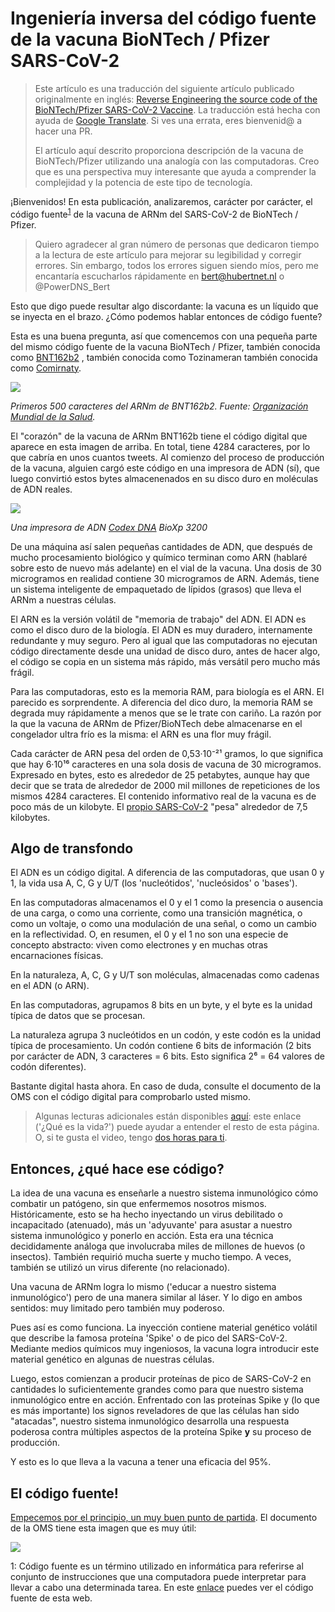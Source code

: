 # Ingeniería inversa del código fuente de la vacuna BioNTech / Pfizer SARS-CoV-2

> Este artículo es una traducción del siguiente artículo publicado originalmente en inglés: [Reverse Engineering the source code of the BioNTech/Pfizer SARS-CoV-2 Vaccine](https://berthub.eu/articles/posts/reverse-engineering-source-code-of-the-biontech-pfizer-vaccine/). La traducción está hecha con ayuda de [Google Translate](https://translate.google.es/). Si ves una errata, eres bienvenid@ a hacer una PR. 
> 
> El artículo aquí descrito proporciona descripción de la vacuna de BioNTech/Pfizer utilizando una analogía con las computadoras. Creo que es una perspectiva muy interesante que ayuda a comprender la complejidad y la potencia de este tipo de tecnología. 


¡Bienvenidos! En esta publicación, analizaremos, carácter por carácter, el código fuente<sup>[1](#myfootnote1)</sup> de la vacuna de ARNm del SARS-CoV-2 de BioNTech / Pfizer.

>Quiero agradecer al gran número de personas que dedicaron tiempo a la lectura de este artículo para mejorar su legibilidad y corregir errores. Sin embargo, todos los errores siguen siendo míos, pero me encantaría escucharlos rápidamente en bert@hubertnet.nl o @PowerDNS_Bert

Esto que digo puede resultar algo discordante: la vacuna es un líquido que se inyecta en el brazo. ¿Cómo podemos hablar entonces de código fuente?


Esta es una buena pregunta, así que comencemos con una pequeña parte del mismo código fuente de la vacuna BioNTech / Pfizer, también conocida como [BNT162b2](https://en.wikipedia.org/wiki/Tozinameran) , también conocida como Tozinameran también conocida como [Comirnaty](https://twitter.com/PowerDNS_Bert/status/1342109138965422083).

![](https://berthub.eu/articles/bnt162b2.png)

*Primeros 500 caracteres del ARNm de BNT162b2. Fuente: [Organización Mundial de la Salud](https://mednet-communities.net/inn/db/media/docs/11889.doc).*

El "corazón" de la vacuna de ARNm BNT162b tiene el código digital que aparece en esta imagen de arriba. En total, tiene 4284 caracteres, por lo que cabría en unos cuantos tweets. Al comienzo del proceso de producción de la vacuna, alguien cargó este código en una impresora de ADN (sí), que luego convirtió estos bytes almacenenados en su disco duro en moléculas de ADN reales.

![](https://berthub.eu/articles/bioxp-3200.jpg)

*Una impresora de ADN [Codex DNA](https://codexdna.com/products/bioxp-system/) BioXp 3200*

De una máquina así salen pequeñas cantidades de ADN, que después de mucho procesamiento biológico y químico terminan como ARN (hablaré sobre esto de nuevo más adelante) en el vial de la vacuna. Una dosis de 30 microgramos en realidad contiene 30 microgramos de ARN. Además, tiene un sistema inteligente de empaquetado de lípidos (grasos) que lleva el ARNm a nuestras células.

El ARN es la versión volátil de "memoria de trabajo" del ADN. El ADN es como el disco duro de la biología. El ADN es muy duradero, internamente redundante y muy seguro. Pero al igual que las computadoras no ejecutan código directamente desde una unidad de disco duro, antes de hacer algo, el código se copia en un sistema más rápido, más versátil pero mucho más frágil.

Para las computadoras, esto es la memoria RAM, para biología es el ARN. El parecido es sorprendente. A diferencia del dico duro, la memoria RAM se degrada muy rápidamente a menos que se le trate con cariño. La razón por la que la vacuna de ARNm de Pfizer/BioNTech debe almacenarse en el congelador ultra frío es la misma: el ARN es una flor muy frágil.

Cada carácter de ARN pesa del orden de 0,53·10⁻²¹ gramos, lo que significa que hay 6·10¹⁶ caracteres en una sola dosis de vacuna de 30 microgramos. Expresado en bytes, esto es alrededor de 25 petabytes, aunque hay que decir que se trata de alrededor de 2000 mil millones de repeticiones de los mismos 4284 caracteres. El contenido informativo real de la vacuna es de poco más de un kilobyte. El [propio SARS-CoV-2](https://www.ncbi.nlm.nih.gov/projects/sviewer/?id%3DNC_045512%26tracks%3D%5Bkey:sequence_track,name:Sequence,display_name:Sequence,id:STD649220238,annots:Sequence,ShowLabel:false,ColorGaps:false,shown:true,order:1%5D%5Bkey:gene_model_track,name:Genes,display_name:Genes,id:STD3194982005,annots:Unnamed,Options:ShowAllButGenes,CDSProductFeats:true,NtRuler:true,AaRuler:true,HighlightMode:2,ShowLabel:true,shown:true,order:9%5D%26v%3D1:29903%26c%3Dnull%26select%3Dnull%26slim%3D0) "pesa" alrededor de 7,5 kilobytes.

## Algo de transfondo

El ADN es un código digital. A diferencia de las computadoras, que usan 0 y 1, la vida usa A, C, G y U/T (los 'nucleótidos', 'nucleósidos' o 'bases').

En las computadoras almacenamos el 0 y el 1 como la presencia o ausencia de una carga, o como una corriente, como una transición magnética, o como un voltaje, o como una modulación de una señal, o como un cambio en la reflectividad. O, en resumen, el 0 y el 1 no son una especie de concepto abstracto: viven como electrones y en muchas otras encarnaciones físicas.

En la naturaleza, A, C, G y U/T son moléculas, almacenadas como cadenas en el ADN (o ARN).

En las computadoras, agrupamos 8 bits en un byte, y el byte es la unidad típica de datos que se procesan.

La naturaleza agrupa 3 nucleótidos en un codón, y este codón es la unidad típica de procesamiento. Un codón contiene 6 bits de información (2 bits por carácter de ADN, 3 caracteres = 6 bits. Esto significa 2⁶ = 64 valores de codón diferentes).

Bastante digital hasta ahora. En caso de duda, consulte el documento de la OMS con el código digital para comprobarlo usted mismo.

>Algunas lecturas adicionales están disponibles [aquí](https://berthub.eu/articles/posts/what-is-life/): este enlace ('¿Qué es la vida?') puede ayudar a entender el resto de esta página. O, si te gusta el video, tengo [dos horas para ti](https://berthub.eu/dna).

## Entonces, ¿qué hace ese código?


La idea de una vacuna es enseñarle a nuestro sistema inmunológico cómo combatir un patógeno, sin que enfermemos nosotros mismos. Históricamente, esto se ha hecho inyectando un virus debilitado o incapacitado (atenuado), más un 'adyuvante' para asustar a nuestro sistema inmunológico y ponerlo en acción. Esta era una técnica decididamente análoga que involucraba miles de millones de huevos (o insectos). También requirió mucha suerte y mucho tiempo. A veces, también se utilizó un virus diferente (no relacionado).

Una vacuna de ARNm logra lo mismo ('educar a nuestro sistema inmunológico') pero de una manera similar al láser. Y lo digo en ambos sentidos: muy limitado pero también muy poderoso.

Pues así es como funciona. La inyección contiene material genético volátil que describe la famosa proteína 'Spike' o de pico del SARS-CoV-2. Mediante medios químicos muy ingeniosos, la vacuna logra introducir este material genético en algunas de nuestras células.

Luego, estos comienzan a producir proteínas de pico de SARS-CoV-2 en cantidades lo suficientemente grandes como para que nuestro sistema inmunológico entre en acción. Enfrentado con las proteínas Spike y (lo que es más importante) los signos reveladores de que las células han sido "atacadas", nuestro sistema inmunológico desarrolla una respuesta poderosa contra múltiples aspectos de la proteína Spike **y** su proceso de producción.

Y esto es lo que lleva a la vacuna a tener una eficacia del 95%.

## El código fuente!

[Empecemos por el principio, un muy buen punto de partida](https://youtu.be/jp0opnxQ4rY?t%3D8). El documento de la OMS tiene esta imagen que es muy útil:

![](https://berthub.eu/articles/vaccine-toc.png)




<a name="myfootnote1">1</a>: Código fuente es un término utilizado en informática para referirse al conjunto de instrucciones que una computadora puede interpretar para llevar a cabo una determinada tarea. En este [enlace](https://github.com/andresmasegosa/Vacunas-Covid/edit/gh-pages/index.md) puedes ver el código fuente de esta web. 
